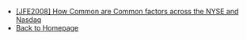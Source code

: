 - [[JFE2008] How Common are Common factors across the NYSE and Nasdaq](/group_structure/common_factors_are_common.md)
- [Back to Homepage](README.md)